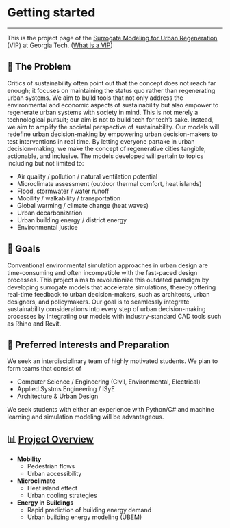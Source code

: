 # Getting started

---


This is the project page of the [Surrogate Modeling for Urban Regeneration](https://vip-smur.github.io/wiki/) (VIP) at Georgia Tech. ([What is a VIP][What is a VIP])


## 📝 The Problem

Critics of sustainability often point out that the concept does not reach far enough; it focuses on maintaining the status quo rather than regenerating urban systems. We aim to build tools that not only address the environmental and economic aspects of sustainability but also empower to regenerate urban systems with society in mind. This is not merely a technological pursuit; our aim is not to build tech for tech’s sake. Instead, we aim to amplify the societal perspective of sustainability. Our models will redefine urban decision-making by empowering urban decision-makers to test interventions in real time. By letting everyone partake in urban decision-making, we make the concept of regenerative cities tangible, actionable, and inclusive. The models developed will pertain to topics including but not limited to: 

- Air quality / pollution / natural ventilation potential 
- Microclimate assessment (outdoor thermal comfort, heat islands)
- Flood, stormwater / water runoff 
- Mobility / walkability / transportation 
- Global warming / climate change (heat waves) 
- Urban decarbonization
- Urban building energy / district energy 
- Environmental justice  


## 🎯 Goals

Conventional environmental simulation approaches in urban design are time-consuming and often incompatible with the fast-paced design processes. This project aims to revolutionize this outdated paradigm by developing surrogate models that accelerate simulations, thereby offering real-time feedback to urban decision-makers, such as architects, urban designers, and policymakers. Our goal is to seamlessly integrate sustainability considerations into every step of urban decision-making processes by integrating our models with industry-standard CAD tools such as Rhino and Revit.


## 📌 Preferred Interests and Preparation


We seek an interdisciplinary team of highly motivated students. We plan to form teams that consist of 

- Computer Science / Engineering (Civil, Environmental, Electrical) 
- Applied Systms Engineering / ISyE
- Architecture & Urban Design

  
We seek students with either an experience with Python/C# and machine learning and simulation modeling will be advantageous.


## 📊 [Project Overview](https://vip-smur.github.io/wiki/projects/)

- **Mobility**
    - Pedestrian flows
    - Urban accessibility
- **Microclimate**
    - Heat island effect
    - Urban cooling strategies
- **Energy in Buildings**
    - Rapid prediction of building energy demand
    - Urban building energy modeling (UBEM)




[What is a VIP]: https://vip.gatech.edu/vip-vertically-integrated-projects-program "The Vertically Integrated Projects (VIP) Program is a transformative approach to enhancing higher education by engaging undergraduate and graduate students in ambitious, long-term, large-scale, multidisciplinary project teams that are led by faculty. The program has been rigorously evaluated and refined over more than two decades.<br><br> In VIP, teams of undergraduate students – from various years, disciplines and backgrounds – work with faculty and graduate students in their areas of scholarship and exploration. Undergraduate students earn academic credit for their work and have direct experience with the innovation process, while faculty and graduate students benefit from the extended efforts of their teams."
